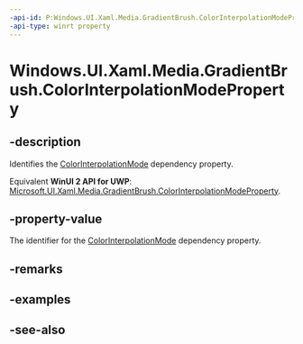 ```yaml
---
-api-id: P:Windows.UI.Xaml.Media.GradientBrush.ColorInterpolationModeProperty
-api-type: winrt property
---
```


<!-- Property syntax
public Windows.UI.Xaml.DependencyProperty ColorInterpolationModeProperty { get; }
-->

# Windows.UI.Xaml.Media.GradientBrush.ColorInterpolationModeProperty

## -description
Identifies the [ColorInterpolationMode](gradientbrush_colorinterpolationmode.md) dependency property.

Equivalent **WinUI 2 API for UWP**: [Microsoft.UI.Xaml.Media.GradientBrush.ColorInterpolationModeProperty](/windows/winui/api/microsoft.ui.xaml.media.gradientbrush.colorinterpolationmodeproperty).

## -property-value
The identifier for the [ColorInterpolationMode](gradientbrush_colorinterpolationmode.md) dependency property.

## -remarks

## -examples

## -see-also
